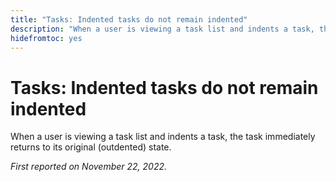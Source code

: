 ```yaml
---
title: "Tasks: Indented tasks do not remain indented"
description: "When a user is viewing a task list and indents a task, the task immediately returns to its original (outdented) state."
hidefromtoc: yes
---
```


# Tasks: Indented tasks do not remain indented

When a user is viewing a task list and indents a task, the task immediately returns to its original (outdented) state.

_First reported on November 22, 2022._

